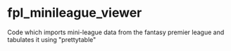 # fpl_minileague_viewer
Code which imports mini-league data from the fantasy premier league and tabulates it using "prettytable"
